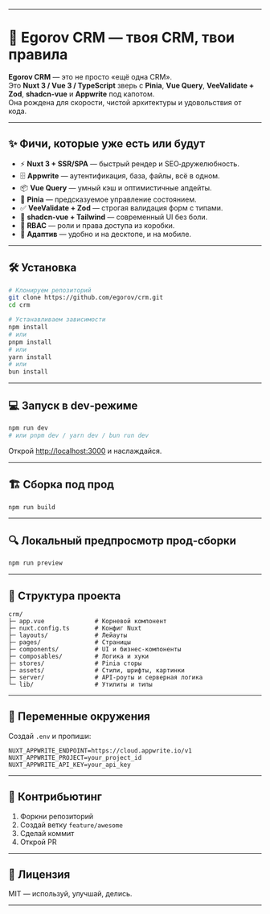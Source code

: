 

---

# 🚀 Egorov CRM — твоя CRM, твои правила

**Egorov CRM** — это не просто «ещё одна CRM».  
Это **Nuxt 3 / Vue 3 / TypeScript** зверь с **Pinia**, **Vue Query**, **VeeValidate + Zod**, **shadcn-vue** и **Appwrite** под капотом.  
Она рождена для скорости, чистой архитектуры и удовольствия от кода.

---

## ✨ Фичи, которые уже есть или будут
- ⚡ **Nuxt 3 + SSR/SPA** — быстрый рендер и SEO‑дружелюбность.
- 🗄 **Appwrite** — аутентификация, база, файлы, всё в одном.
- 📦 **Vue Query** — умный кэш и оптимистичные апдейты.
- 🧠 **Pinia** — предсказуемое управление состоянием.
- ✅ **VeeValidate + Zod** — строгая валидация форм с типами.
- 🎨 **shadcn-vue + Tailwind** — современный UI без боли.
- 🔐 **RBAC** — роли и права доступа из коробки.
- 📱 **Адаптив** — удобно и на десктопе, и на мобиле.

---

## 🛠 Установка

```bash
# Клонируем репозиторий
git clone https://github.com/egorov/crm.git
cd crm

# Устанавливаем зависимости
npm install
# или
pnpm install
# или
yarn install
# или
bun install
```

---

## 💻 Запуск в dev‑режиме

```bash
npm run dev
# или pnpm dev / yarn dev / bun run dev
```

Открой [http://localhost:3000](http://localhost:3000) и наслаждайся.

---

## 🏗 Сборка под прод

```bash
npm run build
```

---

## 🔍 Локальный предпросмотр прод‑сборки

```bash
npm run preview
```

---

## 📂 Структура проекта

```
crm/
├─ app.vue              # Корневой компонент
├─ nuxt.config.ts       # Конфиг Nuxt
├─ layouts/             # Лейауты
├─ pages/               # Страницы
├─ components/          # UI и бизнес-компоненты
├─ composables/         # Логика и хуки
├─ stores/              # Pinia сторы
├─ assets/              # Стили, шрифты, картинки
├─ server/              # API-роуты и серверная логика
└─ lib/                 # Утилиты и типы
```

---

## 🧩 Переменные окружения

Создай `.env` и пропиши:

```env
NUXT_APPWRITE_ENDPOINT=https://cloud.appwrite.io/v1
NUXT_APPWRITE_PROJECT=your_project_id
NUXT_APPWRITE_API_KEY=your_api_key
```

---

## 🤝 Контрибьютинг

1. Форкни репозиторий
2. Создай ветку `feature/awesome`
3. Сделай коммит
4. Открой PR

---

## 📜 Лицензия

MIT — используй, улучшай, делись.

---
